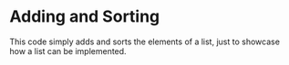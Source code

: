 # Adding and Sorting

This code simply adds and sorts the elements of a list, just to showcase how a list can be implemented.

